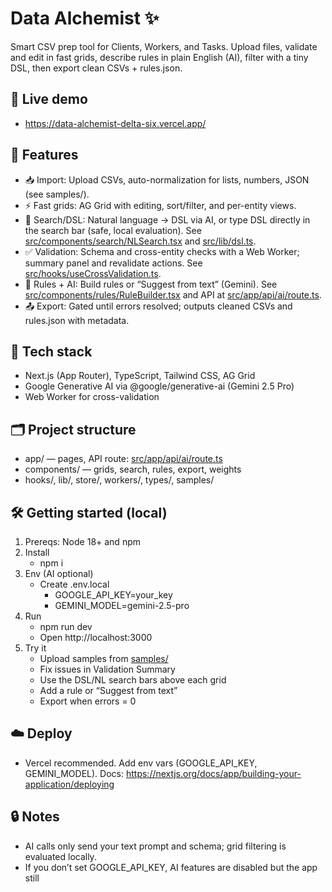 # Data Alchemist ✨

Smart CSV prep tool for Clients, Workers, and Tasks. Upload files, validate and edit in fast grids, describe rules in plain English (AI), filter with a tiny DSL, then export clean CSVs + rules.json.

## 🚀 Live demo

- https://data-alchemist-delta-six.vercel.app/

## 🌟 Features

- 📥 Import: Upload CSVs, auto-normalization for lists, numbers, JSON (see samples/).
- ⚡ Fast grids: AG Grid with editing, sort/filter, and per-entity views.
- 🔎 Search/DSL: Natural language → DSL via AI, or type DSL directly in the search bar (safe, local evaluation). See [src/components/search/NLSearch.tsx](src/components/search/NLSearch.tsx) and [src/lib/dsl.ts](src/lib/dsl.ts).
- ✅ Validation: Schema and cross-entity checks with a Web Worker; summary panel and revalidate actions. See [src/hooks/useCrossValidation.ts](src/hooks/useCrossValidation.ts).
- 🧠 Rules + AI: Build rules or “Suggest from text” (Gemini). See [src/components/rules/RuleBuilder.tsx](src/components/rules/RuleBuilder.tsx) and API at [src/app/api/ai/route.ts](src/app/api/ai/route.ts).
- 📤 Export: Gated until errors resolved; outputs cleaned CSVs and rules.json with metadata.

## 🧰 Tech stack

- Next.js (App Router), TypeScript, Tailwind CSS, AG Grid
- Google Generative AI via @google/generative-ai (Gemini 2.5 Pro)
- Web Worker for cross-validation

## 🗂️ Project structure

- app/ — pages, API route: [src/app/api/ai/route.ts](src/app/api/ai/route.ts)
- components/ — grids, search, rules, export, weights
- hooks/, lib/, store/, workers/, types/, samples/

## 🛠️ Getting started (local)

1. Prereqs: Node 18+ and npm
2. Install
   - npm i
3. Env (AI optional)
   - Create .env.local
     - GOOGLE_API_KEY=your_key
     - GEMINI_MODEL=gemini-2.5-pro
4. Run
   - npm run dev
   - Open http://localhost:3000
5. Try it
   - Upload samples from [samples/](samples/)
   - Fix issues in Validation Summary
   - Use the DSL/NL search bars above each grid
   - Add a rule or “Suggest from text”
   - Export when errors = 0

## ☁️ Deploy

- Vercel recommended. Add env vars (GOOGLE_API_KEY, GEMINI_MODEL). Docs: https://nextjs.org/docs/app/building-your-application/deploying

## 🔒 Notes

- AI calls only send your text prompt and schema; grid filtering is evaluated locally.
- If you don’t set GOOGLE_API_KEY, AI features are disabled but the app still
